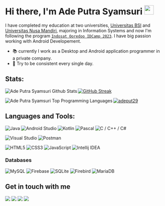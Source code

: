 # Hi there, I'm Ade Putra Syamsuri <img src="https://raw.githubusercontent.com/MartinHeinz/MartinHeinz/master/wave.gif" width="30px">

I have completed my education at two universities, [Universitas BSI](https://www.bsi.ac.id/ubsi/) and [Universitas Nusa Mandiri](https://www.nusamandiri.ac.id/nuri/), majoring in Information Systems and now I'm following the program [`Indosat Ooredoo IDCamp 2023`](https://idcamp.ioh.co.id/). I have big passion working with Android Developement.
- 📚 currently I work as a Desktop and Android application programmer in a private company.
- 🚀 Try to be consistent every single day.

## Stats:

<img align="left" alt="Ade Putra Syamsuri Github Stats" src="https://github-readme-stats.vercel.app/api?username=adeput29&show_icons=true&hide_border=false" />

[![GitHub Streak](https://github-readme-streak-stats.herokuapp.com?user=adeput29)](https://git.io/streak-stats)

<img align="left" alt="Ade Putra Syamsuri Top Programming Languages" src="https://github-readme-stats.vercel.app/api/top-langs/?username=adeput29&layout=compact"/>

<p align="left"> <a href="https://github.com/ryo-ma/github-profile-trophy"><img src="https://github-profile-trophy.vercel.app/?username=adeput29" alt="adeput29" /></a> </p>

<h2>Languages and Tools: </h2>

![Java](https://img.shields.io/badge/java-%23FF160B.svg?style=for-the-badge&logo=java&logoColor=white) ![Android Studio](https://img.shields.io/badge/Android%20Studio-3DDC84.svg?style=for-the-badge&logo=android-studio&logoColor=white) 	![Kotlin](https://img.shields.io/badge/kotlin-%237F52FF.svg?style=for-the-badge&logo=kotlin&logoColor=white)	![Pascal](https://img.shields.io/badge/pascal-%23008080.svg?style=for-the-badge&logo=pascal&logoColor=white) ![C / C++ / C#](https://img.shields.io/badge/C%20Sharp-%23CCCCFF.svg?style=for-the-badge&logo=c&logoColor=white) 

![Visual Studio](https://img.shields.io/badge/Visual%20Studio-%2302569B.svg?style=for-the-badge&logo=visual-studio&logoColor=white) ![Postman](https://img.shields.io/badge/Postman-%23FF7800.svg?style=for-the-badge&logo=postman&logoColor=white)

![HTML5](https://img.shields.io/badge/html5-%231E8CBE.svg?style=for-the-badge&logo=html5&logoColor=white) ![CSS3](https://img.shields.io/badge/css3-%231572B6.svg?style=for-the-badge&logo=css3&logoColor=white) ![JavaScript](https://img.shields.io/badge/javascript-%23323330.svg?style=for-the-badge&logo=javascript&logoColor=%23F7DF1E) ![Intellij IDEA](https://img.shields.io/badge/Intellij%20IDEA-%23000080.svg?style=for-the-badge&logo=intellij-idea&logoColor=white) 



<h3>Databases</h3>

![MySQL](https://img.shields.io/badge/mysql-%2300f.svg?style=for-the-badge&logo=mysql&logoColor=white) ![Firebase](https://img.shields.io/badge/firebase-%23039BE5.svg?style=for-the-badge&logo=firebase) ![SQLite](https://img.shields.io/badge/sqlite-%2307405e.svg?style=for-the-badge&logo=sqlite&logoColor=white) ![Firebird](https://img.shields.io/badge/firebird-%23FF5733.svg?style=for-the-badge&logo=firebird&logoColor=white)  ![MariaDB](https://img.shields.io/badge/mariadb-%23900C3F.svg?style=for-the-badge&logo=mariadb&logoColor=white)


## Get in touch with me

[![](https://img.shields.io/badge/Gmail-D14836?style=for-the-badge&logo=gmail&logoColor=white)](mailto:adeputra.c@gmail.com) 
[![](https://img.shields.io/badge/LinkedIn-0077B5?style=for-the-badge&logo=linkedin&logoColor=white)](https://www.linkedin.com/in/ade-putra-syamsuri) 
[![](https://img.shields.io/badge/Instagram-E4405F?style=for-the-badge&logo=instagram&logoColor=white)](https://www.instagram.com/adeput29/?hl=en)
[![](https://img.shields.io/badge/Facebook-0077B5?style=for-the-badge&logo=facebook&logoColor=white)](https://web.facebook.com/adeputra29) 


<!--
**blitzkz23/blitzkz23** is a ✨ _special_ ✨ repository because its `README.md` (this file) appears on your GitHub profile.

Here are some ideas to get you started:

- 
- 🌱 I’m currently learning ...
- 👯 I’m looking to collaborate on ...
- 🤔 I’m looking for help with ...
- 💬 Ask me about ...
- 📫 How to reach me: ...
- 😄 Pronouns: ...

-->
